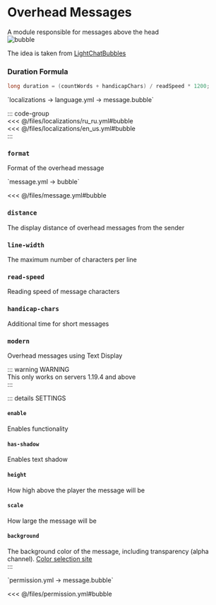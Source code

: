  # Overhead Messages 

A module responsible for messages above the head  
![bubble](/bubble.gif)  

The idea is taken from [LightChatBubbles](https://github.com/atesin/LightChatBubbles)  

### Duration Formula  

```java
long duration = (countWords + handicapChars) / readSpeed * 1200;
```  

[//]: # (localization)  
<!--@include: @/parts/words.md#localization-->  
<!--@include: @/parts/words.md#path--> `localizations → language.yml → message.bubble`  

<!--@include: @/parts/words.md#default-->  

::: code-group  
<<< @/files/localizations/ru_ru.yml#bubble  
<<< @/files/localizations/en_us.yml#bubble  
:::  

### `format`  

Format of the overhead message  

[//]: # (message.yml)  
<!--@include: @/parts/words.md#setting-->  
<!--@include: @/parts/words.md#path--> `message.yml → bubble`  

<!--@include: @/parts/words.md#default-->  
<<< @/files/message.yml#bubble  

<!--@include: @/parts/enable.md-->  

### `distance`  

The display distance of overhead messages from the sender  

### `line-width`  

The maximum number of characters per line  

### `read-speed`  

Reading speed of message characters  

### `handicap-chars`  

Additional time for short messages  

### `modern`  

Overhead messages using Text Display  

::: warning WARNING  
This only works on servers 1.19.4 and above  
:::  

::: details SETTINGS  
#### `enable`  

Enables functionality  

#### `has-shadow`  

Enables text shadow  

#### `height`  

How high above the player the message will be  

#### `scale`  

How large the message will be  

#### `background`  

The background color of the message, including transparency (alpha channel). [Color selection site](https://rgbacolorpicker.com/color-wheel-picker)  
:::  

[//]: # (permission.yml)  
<!--@include: @/parts/words.md#permission-->  
<!--@include: @/parts/words.md#path--> `permission.yml → message.bubble`  

<!--@include: @/parts/words.md#default-->  
<<< @/files/permission.yml#bubble  

<!--@include: @/parts/permission/permissionTier3.md-->  
